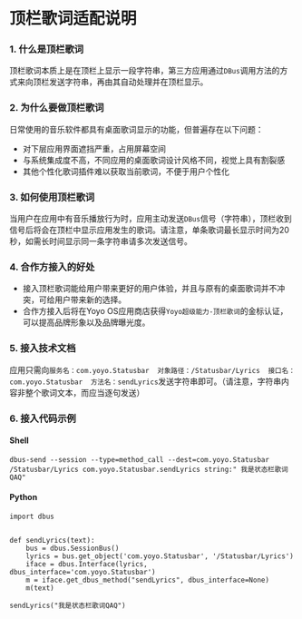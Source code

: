 # 顶栏歌词适配说明

### 1. 什么是顶栏歌词

顶栏歌词本质上是在顶栏上显示一段字符串，第三方应用通过```DBus```调用方法的方式来向顶栏发送字符串，再由其自动处理并在顶栏显示。


### 2. 为什么要做顶栏歌词

日常使用的音乐软件都具有桌面歌词显示的功能，但普遍存在以下问题：
- 对下层应用界面遮挡严重，占用屏幕空间
- 与系统集成度不高，不同应用的桌面歌词设计风格不同，视觉上具有割裂感
- 其他个性化歌词插件难以获取当前歌词，不便于用户个性化


### 3. 如何使用顶栏歌词

当用户在应用中有音乐播放行为时，应用主动发送```DBus```信号（字符串），顶栏收到信号后将会在顶栏中显示应用发生的歌词。请注意，单条歌词最长显示时间为20秒，如需长时间显示同一条字符串请多次发送信号。


### 4. 合作方接入的好处

- 接入顶栏歌词能给用户带来更好的用户体验，并且与原有的桌面歌词并不冲突，可给用户带来新的选择。
- 合作方接入后将在Yoyo OS应用商店获得```Yoyo超级能力-顶栏歌词```的金标认证，可以提高品牌形象以及品牌曝光度。


### 5. 接入技术文档

应用只需向```服务名：com.yoyo.Statusbar  对象路径：/Statusbar/Lyrics  接口名：com.yoyo.Statusbar  方法名：sendLyrics```发送字符串即可。（请注意，字符串内容非整个歌词文本，而应当逐句发送）


### 6. 接入代码示例

#### Shell
```
dbus-send --session --type=method_call --dest=com.yoyo.Statusbar /Statusbar/Lyrics com.yoyo.Statusbar.sendLyrics string:" 我是状态栏歌词QAQ"
```

#### Python
```
import dbus


def sendLyrics(text):
    bus = dbus.SessionBus()
    lyrics = bus.get_object('com.yoyo.Statusbar', '/Statusbar/Lyrics')
    iface = dbus.Interface(lyrics, dbus_interface='com.yoyo.Statusbar')
    m = iface.get_dbus_method("sendLyrics", dbus_interface=None)
    m(text)
    
sendLyrics("我是状态栏歌词QAQ")
```
